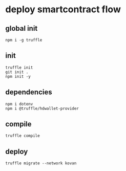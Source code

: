 # deploy smartcontract flow

## global init
```
npm i -g truffle
```

## init
```
truffle init
git init .
npm init -y
```

## dependencies
```
npm i dotenv
npm i @truffle/hdwallet-provider
```

## compile
```
truffle compile
```

## deploy
```
truffle migrate --network kovan
```